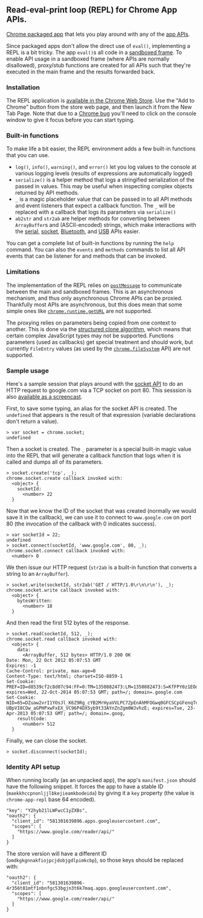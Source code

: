 ## Read-eval-print loop (REPL) for Chrome App APIs.

[Chrome packaged app](http://developer.chrome.com/apps) that lets you play around with any of the [app APIs](http://developer.chrome.com/apps/api_index.html).

Since packaged apps don't allow the direct use of `eval()`, implementing a REPL is a bit tricky. The app `eval()`s all code in a [sandboxed frame](http://developer.chrome.com/apps/app_external.html#sandboxing). To enable API usage in a sandboxed frame (where APIs are normally disallowed), proxy/stub functions are created for all APIs such that they're executed in the main frame and the results forwarded back.

### Installation

The REPL application is [available in the Chrome Web Store](https://chrome.google.com/webstore/detail/omdkgkgnnakfiojpcjdobjgdlpimkcbp). Use the "Add to Chrome" button from the store web page, and then launch it from the New Tab Page. Note that due to a [Chrome bug](https://code.google.com/p/chromium/issues/detail?id=159450) you'll need to click on the console window to give it focus before you can start typing.

### Built-in functions

To make life a bit easier, the REPL environment adds a few built-in functions that you can use.

* `log()`, `info()`, `warning()`, and `error()` let you log values to the console at various logging levels (results of expressions are automatically logged)
* `serialize()` is a helper method that logs a stringified serialization of the passed in values. This may be useful when inspecting complex objects returned by API methods.
* `_` is a magic placeholder value that can be passed in to all API methods and event listeners that expect a callback function. The `_` will be replaced with a callback that logs its parameters via `serialize()`
* `ab2str` and `str2ab` are helper methods for converting between `ArrayBuffer`s and (ASCII-encoded) strings, which make interactions with the [serial](http://developer.chrome.com/apps/serial.html), [socket](http://developer.chrome.com/apps/socket.html), [Bluetooth](http://developer.chrome.com/apps/bluetooth.html), and [USB](http://developer.chrome.com/apps/usb.html) APIs easier.

You can get a complete list of built-in functions by running the `help` command. You can also the `events` and `methods` commands to list all API events that can be listener for and methods that can be invoked.

### Limitations

The implementation of the REPL relies on [`postMessage`](https://developer.mozilla.org/en-US/docs/DOM/window.postMessage) to communicate between the main and sandboxed frames. This is an asynchronous mechanism, and thus only asynchronous Chrome APIs can be proxied. Thankfully most APIs are asynchronous, but this does mean that some simple ones like [`chrome.runtime.getURL`](http://developer.chrome.com/apps/runtime.html#method-getURL) are not supported.

The proxying relies on parameters being copied from one context to another. This is done via the [structured clone algorithm](https://developer.mozilla.org/en-US/docs/DOM/The_structured_clone_algorithm), which means that certain complex JavaScript types may not be supported. Functions parameters (used as callbacks) get special treatment and should work, but currently `FileEntry` values (as used by the [`chrome.fileSystem`](http://developer.chrome.com/apps/fileSystem.html) API) are not supported.

### Sample usage

Here's a sample session that plays around with the [socket API](https://developer.chrome.com/apps/socket.html) to do an HTTP request to google.com via a TCP socket on port 80. This sesssion is also [available as a screencast](http://www.youtube.com/watch?v=IK5RYT2Um9A).

First, to save some typing, an alias for the socket API is created. The `undefined` that appears is the result of that expression (variable declarations don't return a value).

    > var socket = chrome.socket;
    undefined

Then a socket is created. The `_` parameter is a special built-in magic value into the REPL that will generate a callback function that logs when it is called and dumps all of its parameters.

    > socket.create('tcp', _);
    chrome.socket.create callback invoked with:
      <object> {
        socketId:
          <number> 22
      }

Now that we know the ID of the socket that was created (normally we would save it in the callback), we can use it to connect to `www.google.com` on port 80 (the invocation of the callback with 0 indicates success).

    > var socketId = 22;
    undefined
    > socket.connect(socketId, 'www.google.com', 80, _);
    chrome.socket.connect callback invoked with:
      <number> 0

We then issue our HTTP request (`str2ab` is a built-in function that converts a string to an `ArrayBuffer`).

    > socket.write(socketId, str2ab('GET / HTTP/1.0\r\n\r\n'), _);
    chrome.socket.write callback invoked with:
      <object> {
        bytesWritten:
          <number> 18
      }

And then read the first 512 bytes of the response.

    > socket.read(socketId, 512, _);
    chrome.socket.read callback invoked with:
      <object> {
        data:
          <ArrayBuffer, 512 bytes> HTTP/1.0 200 OK
    Date: Mon, 22 Oct 2012 05:07:53 GMT
    Expires: -1
    Cache-Control: private, max-age=0
    Content-Type: text/html; charset=ISO-8859-1
    Set-Cookie: PREF=ID=d8539cf2c8d07c94:FF=0:TM=1350882473:LM=1350882473:S=KfFPY0z1EOdqBstx; expires=Wed, 22-Oct-2014 05:07:53 GMT; path=/; domain=.google.com
    Set-Cookie: NID=65=DZuaw2vrI1YOsJl_K6Z9Rg_cYB2MrHyaVVLPC7ZpEnAhMFOGwq0GFCSCpGFenqTnD3tPmUXI7eS-UBpVI8COw_aGPHPxwFxEX_VC96P4DX5yb9t33AYnZnZgm0WJvhzE; expires=Tue, 23-Apr-2013 05:07:53 GMT; path=/; domain=.goog,
        resultCode:
          <number> 512
      }

Finally, we can close the socket.

    > socket.disconnect(socketId);

### Identity API setup

When running locally (as an unpacked app), the app's `manifest.json` should have the following snippet. It forces the app to have a stable ID (`maekkhccpnonljjlbkejieamkbodeida`) by giving it a `key` property (the value is `chrome-app-repl` base 64 encoded).

    "key": "Y2hyb21lLWFwcC1yZXBs",
    "oauth2": {
      "client_id": "581301639896.apps.googleusercontent.com",
      "scopes": [
        "https://www.google.com/reader/api/"
      ]
    }

The store version will have a different ID (`omdkgkgnnakfiojpcjdobjgdlpimkcbp`), so those keys should be replaced with:

    "oauth2": {
      "client_id": "581301639896-4r356t81mtf1nbnfgc53bgjn3t6k7maq.apps.googleusercontent.com",
      "scopes": [
        "https://www.google.com/reader/api/"
      ]
    }

